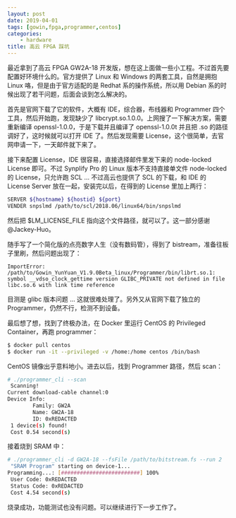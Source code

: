 ```yaml
---
layout: post
date: 2019-04-01
tags: [gowin,fpga,programmer,centos]
categories:
    - hardware
title: 高云 FPGA 踩坑
---
```


最近拿到了高云 FPGA GW2A-18 开发版，想在这上面做一些小工程。不过首先要配置好环境什么的。官方提供了 Linux 和 Windows 的两套工具，自然是拥抱 Linux 咯，但是由于官方适配的是 Redhat 系的操作系统，所以用 Debian 系的时候出现了若干问题，后面会谈到怎么解决的。

首先是官网下载了它的软件，大概有 IDE，综合器，布线器和 Programmer 四个工具，然后开始跑，发现缺少了 libcrypt.so.1.0.0。上网搜了一下解决方案，需要重新编译 openssl-1.0.0，于是下载并且编译了 openssl-1.0.0t 并且把 .so 的路径调好了，这时候就可以打开 IDE 了。然后发现需要 License，这个很简单，去官网申请一下，一天邮件就下来了。

接下来配置 License，IDE 很容易，直接选择邮件里发下来的 node-locked License 即可。不过 Synplify Pro 的 Linux 版本不支持直接单文件 node-locked 的 License，只允许跑 SCL … 不过高云也提供了 SCL 的下载，和 IDE 的 License Server 放在一起，安装完以后，在得到的 License 里加上两行：

```bash
SERVER ${hostname} ${hostid} ${port}
VENDER snpslmd /path/to/scl/2018.06/linux64/bin/snpslmd
```

然后把 $LM_LICENSE_FILE 指向这个文件路径，就可以了。这一部分感谢 @Jackey-Huo。

随手写了一个简化版的点亮数字人生（没有数码管），得到了 bistream，准备往板子里刷，然后问题出现了：

```
ImportError: /path/to/Gowin_YunYuan_V1.9.0Beta_linux/Programmer/bin/librt.so.1: symbol __vdso_clock_gettime version GLIBC_PRIVATE not defined in file libc.so.6 with link time reference
```

目测是 glibc 版本问题 … 这就很难处理了。另外又从官网下载了独立的 Programmer，仍然不行，检测不到设备。

最后想了想，找到了终极办法，在 Docker 里运行 CentOS 的 Privileged Container，再跑 programmer：

```bash
$ docker pull centos
$ docker run -it --privileged -v /home:/home centos /bin/bash
```

CentOS 镜像出乎意料地小。进去以后，找到 Programmer 路径，然后 scan：

```bash
# ./programmer_cli --scan
 Scanning!
Current download-cable channel:0
Device Info:
        Family: GW2A
        Name: GW2A-18
        ID: 0xREDACTED
 1 device(s) found!
 Cost 0.54 second(s)
```

接着烧到 SRAM 中：

```bash
# ./programmer_cli -d GW2A-18 --fsFile /path/to/bitstream.fs --run 2
 "SRAM Program" starting on device-1...
Programming...: [#########################] 100%
 User Code: 0xREDACTED
 Status Code: 0xREDACTED
 Cost 4.54 second(s)
```

烧录成功，功能测试也没有问题。可以继续进行下一步工作了。
